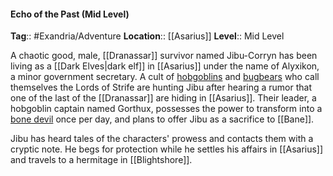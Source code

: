 #### Echo of the Past (Mid Level)
**Tag**:: #Exandria/Adventure
**Location**:: [[Asarius]]
**Level**:: Mid Level

 A chaotic good, male, [[Dranassar]] survivor named Jibu-Corryn has been living as a [[Dark Elves|dark elf]] in [[Asarius]] under the name of Alyxikon, a minor government secretary. A cult of [hobgoblins](https://www.dndbeyond.com/monsters/hobgoblin) and [bugbears](https://www.dndbeyond.com/monsters/bugbear) who call themselves the Lords of Strife are hunting Jibu after hearing a rumor that one of the last of the [[Dranassar]] are hiding in [[Asarius]]. Their leader, a hobgoblin captain named Gorthux, possesses the power to transform into a [bone devil](https://www.dndbeyond.com/monsters/bone-devil) once per day, and plans to offer Jibu as a sacrifice to [[Bane]].


Jibu has heard tales of the characters' prowess and contacts them with a cryptic note. He begs for protection while he settles his affairs in [[Asarius]] and travels to a hermitage in [[Blightshore]].
